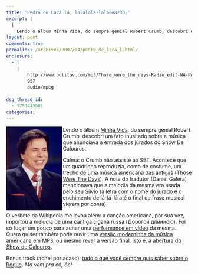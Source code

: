 ```yaml
---
title: 'Pedro de Lara lá, lalalala-lalá&#8230;'
excerpt: |
  |
    Lendo o álbum Minha Vida, do sempre genial Robert Crumb, descobri um fato inusitado sobre a música que anunciava a entrada dos jurados do Show De Calouros. Calma: o Crumb não assiste ao SBT. Acontece que um quadrinho reproduzia, como...
layout: post
comments: true
permalink: /archives/2007/04/pedro_de_lara_l.html/
enclosure:
  - |
    |
        http://www.politov.com/mp3/Those_were_the_days-Radio_edit-NA-NA.mp3
        957
        audio/mpeg

dsq_thread_id:
  - 1751443981
categories:
---
```

<img title="Sílvio Santos" src="/archives/img/silvio_santos.jpg" width="150" height="225" align="left" border="1" style="margin-right:2px" />Lendo o álbum [Minha Vida][1], do sempre genial Robert Crumb, descobri um fato inusitado sobre a música que anunciava a entrada dos jurados do Show De Calouros.

Calma: o Crumb não assiste ao SBT. Acontece que um quadrinho reproduzia, como de costume, um trecho de uma música americana das antigas ([Those Were The Days][2]). A nota do tradutor (Daniel Galera) mencionava que a melodia da mesma era usada pelo seu Sílvio (a letra com o nome do jurado e o enchimento de lá-lá-lá até o final da frase musical vieram por conta).

O verbete da Wikipedia me levou além: a canção americana, por sua vez, importou a melodia de uma cantiga cigana russa (&#1044;&#1086;&#1088;&#1086;&#1075;&#1086;&#1081; &#1076;&#1083;&#1080;&#1085;&#1085;&#1086;&#1102;). Foi só fuçar um pouco para achar uma [performance em vídeo][3] da mesma. Quem quiser também pode ouvir uma [versão moderninha da música americana][4] em MP3, ou mesmo rever a versão final, isto é, a [abertura do Show de Calouros][5].

Bonus track (achei por acaso): [tudo o que você sempre quis saber sobre o Roque][6]. *Ma vem pra cá, ôe!*

 [1]: http://www.lojaconrad.com.br/produto.asp?id=424
 [2]: http://en.wikipedia.org/wiki/Those_Were_the_Days_%28song%29
 [3]: http://video.google.com/videoplay?docid=-8860631187436918993
 [4]: http://www.politov.com/mp3/Those_were_the_days-Radio_edit-NA-NA.mp3
 [5]: http://www.youtube.com/watch?v=o3Bj7KIJuGU
 [6]: http://www.tudosobretv.com.br/histortv/depo/roque/

